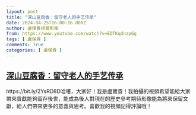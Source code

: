 ```yaml
---
layout: post
title: "深山豆腐香：留守老人的手艺传承"
date: 2024-04-25T16:00:16.000Z
author: 盧保貴視覺影像
from: https://www.youtube.com/watch?v=EDTKqdnzpGg
tags: [ 盧保貴 ]
comments: True
categories: [ 盧保貴 ]
---
```

<!--1714060816000-->
[深山豆腐香：留守老人的手艺传承](https://www.youtube.com/watch?v=EDTKqdnzpGg)
------

<div>
https://bit.ly/2YsRD8D哈嘍，大家好！我是盧寶貴！我拍攝的視頻希望能給大家帶來貢獻能夠留存後世，能成為後人對現在的歷史參考期待影像能為將來保留文獻，給人們帶來更多的意義與思考。喜歡我的視頻記得評論哦！
</div>
